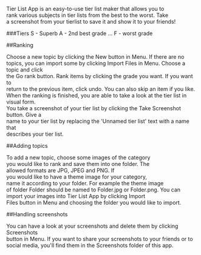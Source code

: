 Tier List App is an easy-to-use tier list maker that allows you to  
rank various subjects in tier lists from the best to the worst. Take  
a screenshot from your tierlist to save it and show it to your friends! 
    
###Tiers 
S - Superb 
A - 2nd best grade 
... 
F - worst grade 
    
##Ranking 

Choose a new topic by clicking the New button in Menu. If there are no topics, 
you can import some by clicking Import Files in Menu. Choose a topic and click  
the Go rank button. Rank items by clicking the grade you want. If you want to  
return to the previous item, click undo. You can also skip an item if you like. 
When the ranking is finished, you are able to take a look at the tier list in visual form.  
You take a screenshot of your tier list by clicking the Take Screenshot button. Give a  
name to your tier list by replacing the 'Unnamed tier list' text with a name that  
describes your tier list. 

##Adding topics 

To add a new topic, choose some images of the category   
you would like to rank and save them into one folder. The  
allowed formats are JPG, JPEG and PNG. If  
you would like to have a theme image for your category,  
name it according to your folder. For example the theme image  
of folder Folder should be named to Folder.jpg or Folder.png. 
You can import your images into Tier List App by clicking Import  
Files button in Menu and choosing the folder you would like to import.

##Handling screenshots 

You can have a look at your screenshots and delete them by clicking Screenshots  
button in Menu. If you want to share your screenshots to your friends or to  
social media, you'll find them in the Screenshots folder of this app.